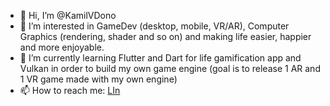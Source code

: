 - 👋 Hi, I’m @KamilVDono
- 👀 I’m interested in GameDev (desktop, mobile, VR/AR), Computer Graphics (rendering, shader and so on) and making life easier, happier and more enjoyable.
- 🌱 I’m currently learning Flutter and Dart for life gamification app and Vulkan in order to build my own game engine (goal is to release 1 AR and 1 VR game made with my own engine)
- 📫 How to reach me: [LIn](https://www.linkedin.com/in/kamil-socha/)



<!---
KamilVDono/KamilVDono is a ✨ special ✨ repository because its `README.md` (this file) appears on your GitHub profile.
You can click the Preview link to take a look at your changes.
--->
